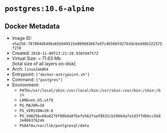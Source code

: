 # `postgres:10.6-alpine`

## Docker Metadata

- Image ID: `sha256:787004db496a65b949515e809683667ed7c4b566fd27b3dc6ed46b322575f278`
- Created: `2018-11-09T23:21:20.938594757Z`
- Virtual Size: ~ 71.63 Mb  
  (total size of all layers on-disk)
- Arch: `linux`/`amd64`
- Entrypoint: `["docker-entrypoint.sh"]`
- Command: `["postgres"]`
- Environment:
  - `PATH=/usr/local/sbin:/usr/local/bin:/usr/sbin:/usr/bin:/sbin:/bin`
  - `LANG=en_US.utf8`
  - `PG_MAJOR=10`
  - `PG_VERSION=10.6`
  - `PG_SHA256=68a8276f08bda8fbefe562faaf8831cb20664a7a1d3ffdbbcc5b83e08637624b`
  - `PGDATA=/var/lib/postgresql/data`
